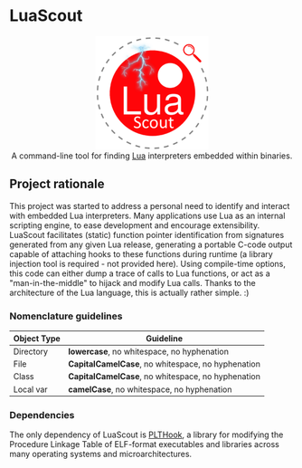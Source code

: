 # LuaScout
<p align="center"><img src="lua_scout.png" alt="LuaScout Logo" width="200"/><br />
  A command-line tool for finding <a href="https://www.lua.org/">Lua</a> interpreters embedded within binaries.</p>

## Project rationale
This project was started to address a personal need to identify and interact with embedded Lua interpreters. Many applications use Lua as an internal scripting engine, to ease development and encourage extensibility. LuaScout facilitates (static) function pointer identification from signatures generated from any given Lua release, generating a portable C-code output capable of attaching hooks to these functions during runtime (a library injection tool is required - not provided here). Using compile-time options, this code can either dump a trace of calls to Lua functions, or act as a "man-in-the-middle" to hijack and modify Lua calls. Thanks to the architecture of the Lua language, this is actually rather simple. :)

### Nomenclature guidelines

| Object Type | Guideline                                           |
| ----------- | -----------------------------------------------     |
| Directory   | **lowercase**, no whitespace, no hyphenation        |
| File        | **CapitalCamelCase**, no whitespace, no hyphenation |
| Class       | **CapitalCamelCase**, no whitespace, no hyphenation |
| Local var   | **camelCase**, no whitespace, no hyphenation        |

### Dependencies
The only dependency of LuaScout is [PLTHook](https://github.com/kubo/plthook), a library for modifying the Procedure Linkage Table of ELF-format executables and libraries across many operating systems and microarchitectures. 
